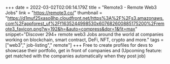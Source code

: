 +++
date = 2022-03-02T02:06:14.179Z
title = "Remote3 - Remote Web3 Jobs"
link = "https://remote3.co/"
thumbnail = "https://d1muf25xaso8hp.cloudfront.net/https%3A%2F%2Fs3.amazonaws.com%2Fappforest_uf%2Ff1635244998530x607682600885175200%2Fremote3_favicon.png?w=192&h=&auto=compress&dpr=1&fit=max"
snippet="Discover 294+ remote web3 Jobs around the world at companies working on blockchain, smart contract, DeFi, NFT, crypto and more."
tags = ["web3"," job-listing"," remote"]
+++
Free to create profiles for devs to showcase their portfolio, get in front of companies and (Upcoming feature: get matched with the companies automatically when they post job)
